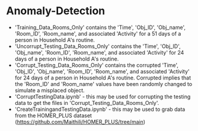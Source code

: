 # Anomaly-Detection

- 'Training_Data_Rooms_Only' contains the 'Time', 'Obj_ID', 'Obj_name', 'Room_ID', 'Room_name', and associated 'Activity' for a 51 days of a person in Household A's routine.
- 'Uncorrupt_Testing_Data_Rooms_Only' contains the 'Time', 'Obj_ID', 'Obj_name', 'Room_ID', 'Room_name', and associated 'Activity' for 24 days of a person in Household A's routine.
-  'Corrupt_Testing_Data_Rooms_Only' contains the corrupted 'Time', 'Obj_ID', 'Obj_name', 'Room_ID', 'Room_name', and associated 'Activity' for 24 days of a person in Household A's routine. Corrupted implies that the 'Room_ID' and 'Room_name' values have been randomly changed to simulate a misplaced object.
-  'CorruptTestingData.ipynb' - this may be used for corrupting the testing data to get the files in 'Corrupt_Testing_Data_Rooms_Only'.
-  'CreateTrainingandTestingData.ipynb' - this may be used to grab data from the HOMER_PLUS dataset (https://github.com/Maithili/HOMER_PLUS/tree/main)
